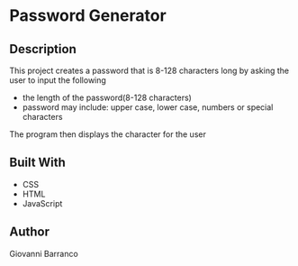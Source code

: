 # Password Generator

## Description 
This project creates a password that is 8-128 characters long by asking the user to input the following
* the length of the password(8-128 characters)
* password may include: upper case, lower case, numbers or special characters

The program then displays the character for the user

## Built With
* CSS
* HTML
* JavaScript

## Author 
Giovanni Barranco


